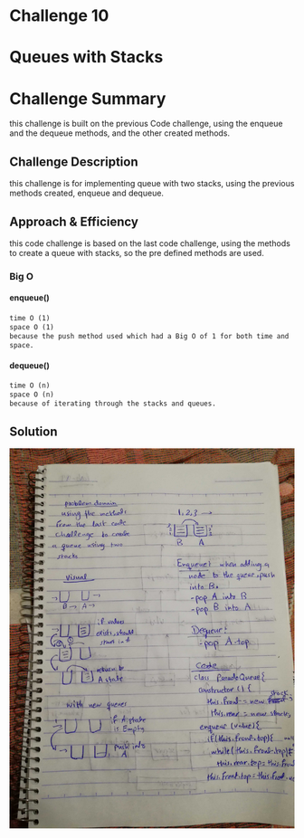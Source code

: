 # Challenge 10

# Queues with Stacks

# Challenge Summary
this challenge is built on the previous Code challenge, using the enqueue and the dequeue methods, and the other created methods.

## Challenge Description
this challenge is for implementing queue with two stacks, using the previous methods created, enqueue and dequeue.  
## Approach & Efficiency
this code challenge is based on the last code challenge, using the methods to create a queue with stacks, so the pre defined methods are used.

### Big O
   #### enqueue()
    time O (1)
    space O (1)
    because the push method used which had a Big O of 1 for both time and space.
   #### dequeue()
    time O (n)
    space O (n)
    because of iterating through the stacks and queues. 

## Solution
![array-shift](assets/queue-with-stacks.jpg)
